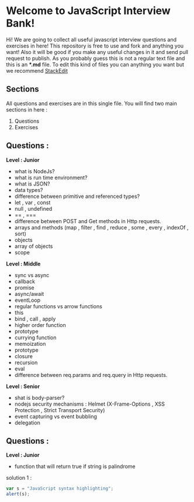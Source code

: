# Welcome to JavaScript Interview Bank!

Hi! We are going to collect all useful javascript interview questions and exercises in here!
This repository is free to use and fork and anything you want!
Also it will be good if you make any useful changes in it and send pull request to publish.
As you probably guess this is not a regular text file and this is an **\*.md** file. To edit this kind of files you can anything you want but we recommend [StackEdit](https://stackedit.io/)

## Sections

All questions and exercises are in this single file.
You will find two main sections in here :

1.  Questions
2.  Exercises

## Questions :

**Level : Junior**

- what is NodeJs?
- what is run time environment?
- what is JSON?
- data types?
- difference between primitive and referenced types?
- let , var , const
- null , undefined
- == , ===
- difference between POST and Get methods in Http requests.
- arrays and methods (map , filter , find , reduce , some , every , indexOf , sort)
- objects
- array of objects
- scope

**Level : Middle**

- sync vs async
- callback
- promise
- async/await
- eventLoop
- regular functions vs arrow functions
- this
- bind , call , apply
- higher order function
- prototype
- currying function
- memoization
- prototype
- closure
- recursion
- eval
- difference between req.params and req.query in Http requests.

**Level : Senior**

- shat is body-parser?
- nodejs security mechanisms : Helmet (X-Frame-Options , XSS Protection , Strict Transport Security)
- event capturing vs event bubbling
- delegation

## Questions :

**Level : Junior**

- function that will return true if string is palindrome

solution 1 :

```javascript
var s = "JavaScript syntax highlighting";
alert(s);
```
